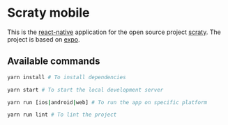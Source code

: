 # Scraty mobile

This is the [react-native](https://reactnative.dev) application for the open source
project [scraty](https://github.com/mikethebeer/scraty). The project is based on
[expo](https://expo.io).

## Available commands

```bash
yarn install # To install dependencies

yarn start # To start the local development server

yarn run [ios|android|web] # To run the app on specific platform

yarn run lint # To lint the project
```
